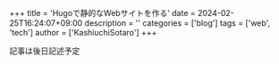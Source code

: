 +++
title = 'Hugoで静的なWebサイトを作る'
date = 2024-02-25T16:24:07+09:00
description = ''
categories = ['blog']
tags = ['web', 'tech']
author = ['KashiuchiSotaro']
+++

記事は後日記述予定